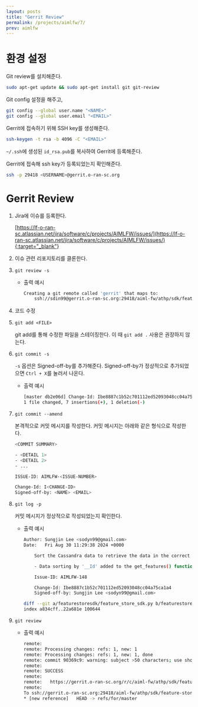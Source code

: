 ```yaml
---
layout: posts
title: "Gerrit Review"
permalink: /projects/aimlfw/7/
prev: aimlfw
---
```


# 환경 설정

Git review를 설치해준다.

```bash
sudo apt-get update && sudo apt-get install git git-review
```

Git config 설정을 해주고,

```bash
git config --global user.name "<NAME>"
git config --global user.email "<EMAIL>"
```

Gerrit에 접속하기 위해 SSH key를 생성해준다.

```bash
ssh-keygen -t rsa -b 4096 -C "<EMAIL>"
```

`~/.ssh`에 생성된 `id_rsa.pub`를 복사하여 Gerrit에 등록해준다.

Gerrit에 접속해 ssh key가 등록되었는지 확인해준다.

```bash
ssh -p 29418 <USERNAME>@gerrit.o-ran-sc.org
```

# Gerrit Review

1. Jira에 이슈를 등록한다.

    [https://lf-o-ran-sc.atlassian.net/jira/software/c/projects/AIMLFW/issues/](https://lf-o-ran-sc.atlassian.net/jira/software/c/projects/AIMLFW/issues/){:target="_blank"}

2. 이슈 관련 리포지토리를 클론한다.

3. `git review -s`

    - 출력 예시

        ```bash
        Creating a git remote called 'gerrit' that maps to:
            ssh://sdin99@gerrit.o-ran-sc.org:29418/aiml-fw/athp/sdk/feature-store
        ```

4. 코드 수정

5. `git add <FILE>`

    git add를 통해 수정한 파일을 스테이징한다. 이 때 `git add .` 사용은 권장하지 않는다.

6. `git commit -s`

    `-s` 옵션은 Signed-off-by를 추가해준다. Signed-off-by가 정상적으로 추가되었으면 `Ctrl + X`를 눌러서 나온다.


    - 출력 예시

        ```bash
        [master db2e06d] Change-Id: Ibe8887c1b52c701112ed52093048cc04a75ca1a4 Signed-off-by: Sungjin Lee <sodyn99@gmail.com>
        1 file changed, 7 insertions(+), 1 deletion(-)
        ```

7. `git commit --amend`

    본격적으로 커밋 메시지를 작성한다. 커밋 메시지는 아래와 같은 형식으로 작성한다.

    ```bash
    <COMMIT SUMMARY>

    - <DETAIL 1>
    - <DETAIL 2>
    - ...

    ISSUE-ID: AIMLFW-<ISSUE-NUMBER>

    Change-Id: I<CHANGE-ID>
    Signed-off-by: <NAME> <EMAIL>
    ```

8. `git log -p`

    커밋 메시지가 정상적으로 작성되었는지 확인한다.

    - 출력 예시

        ```bash
        Author: Sungjin Lee <sodyn99@gmail.com>
        Date:   Fri Aug 30 11:29:38 2024 +0000

            Sort the Cassandra data to retrieve the data in the correct order.

            - Data sorting by '__Id' added to the get_features() function

            Issue-ID: AIMLFW-148

            Change-Id: Ibe8887c1b52c701112ed52093048cc04a75ca1a4
            Signed-off-by: Sungjin Lee <sodyn99@gmail.com>

        diff --git a/featurestoresdk/feature_store_sdk.py b/featurestoresdk/feature_store_sdk.py
        index a834cff..22a681e 100644
        ```

9. `git review`

    - 출력 예시

        ```bash
        remote:
        remote: Processing changes: refs: 1, new: 1
        remote: Processing changes: refs: 1, new: 1, done
        remote: commit 90369c9: warning: subject >50 characters; use shorter first paragraph
        remote:
        remote: SUCCESS
        remote:
        remote:   https://gerrit.o-ran-sc.org/r/c/aiml-fw/athp/sdk/feature-store/+/13287 Sort the Cassandra data to retrieve the data in the correct order. [NEW]
        remote:
        To ssh://gerrit.o-ran-sc.org:29418/aiml-fw/athp/sdk/feature-store
        * [new reference]   HEAD -> refs/for/master
        ```